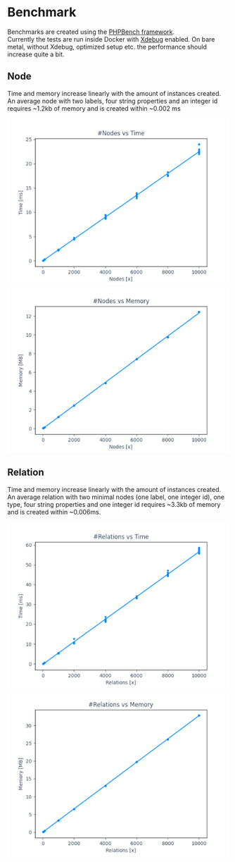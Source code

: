 # Benchmark

Benchmarks are created using the [PHPBench framework](https://github.com/phpbench/phpbench).  
Currently the tests are run inside Docker with [Xdebug](https://xdebug.org/) enabled. On bare metal, without Xdebug,
optimized setup etc. the performance should increase quite a bit.

## Node

Time and memory increase linearly with the amount of instances created.  
An average node with two labels, four string properties and an integer id requires ~1.2kb of memory and is created
within ~0.002 ms

![Plot of number of nodes vs time](./assets/nodes_time.png)
![Plot of number of nodes vs memory](./assets/nodes_memory.png)

## Relation

Time and memory increase linearly with the amount of instances created.  
An average relation with two minimal nodes (one label, one integer id), one type, four string properties and one integer
id requires ~3.3kb of memory and is created within ~0.006ms.

![Plot of number of relations vs time](./assets/relations_time.png)
![Plot of number of relations vs memory](./assets/relations_memory.png)
